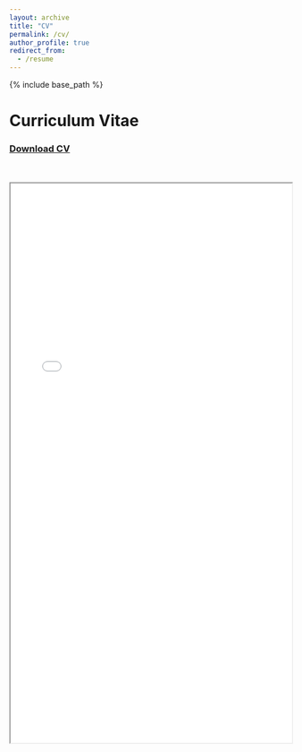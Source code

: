 ```yaml
---
layout: archive
title: "CV"
permalink: /cv/
author_profile: true
redirect_from:
  - /resume
---
```


{% include base_path %}

Curriculum Vitae
======
<h3> <a href="/images/cv.pdf" download>Download CV</a> </h3>
<br>
<br>
<iframe src="/images/cv.pdf#toolbar=0" width="100%" width="600px" height="1000px"></iframe>